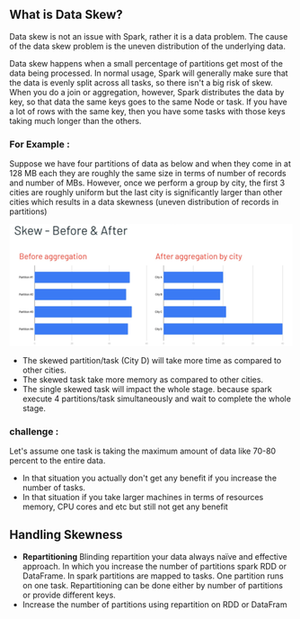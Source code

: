 ## What is Data Skew?
Data skew is not an issue with Spark, rather it is a data problem. The cause of the data skew problem is the uneven distribution of the underlying data.

Data skew happens when a small percentage of partitions get most of the data being processed. In normal usage, Spark will generally make sure that the data is evenly split across all tasks, so there isn't a big risk of skew. When you do a join or aggregation, however, Spark distributes the data by key, so that data the same keys goes to the same Node or task. If you have a lot of rows with the same key, then you have some tasks with those keys taking much longer than the others.

### For Example :
Suppose we have four partitions of data as below and when they come in at 128 MB each they are roughly the same size in terms of number of records and number of MBs. However, once we perform a group by city, the first 3 cities are roughly uniform but the last city is significantly larger than other cities which results in a data skewness (uneven distribution of records in partitions)

![Spark](https://github.com/gurditsingh/blog/blob/gh-pages/_screenshots/spark-data-skew.png?raw=true)

 - The skewed partition/task (City D) will take more time as compared to other cities.
 - The skewed task take more memory as compared to other cities.
 - The single skewed task will impact the whole stage. because spark execute 4 partitions/task simultaneously and wait to complete the whole stage.

### challenge :
Let's assume one task is taking the maximum amount of data like 70-80 percent to the entire data.

 - In that situation you actually don't get any benefit if you increase the number of tasks.
 - In that situation if you take larger machines in terms of resources memory, CPU cores and etc but still not get any benefit

## Handling Skewness

 - **Repartitioning** Blinding repartition your data always naïve and effective approach. In which you increase the number of partitions spark RDD or DataFrame. In spark partitions are mapped to tasks. One partition runs on one task. Repartitioning can be done either by number of partitions or provide different keys.
 - Increase the number of partitions using repartition on RDD or DataFram

<!--stackedit_data:
eyJoaXN0b3J5IjpbLTE3NDYxNTI3NTEsMTk2NzA4OTI4OSwtNT
M5NjgwNDE0LDgzOTgzNDI5MSwxODEwODAzMzU3LDE4NzEzNTQ5
MDQsMTEyOTQzODc4NSwxMTI5NzkwODI2LDE1MzgyMzMzMjQsLT
IwNzAyMzM4NjYsNDAxNzkyOTExLDcxNjUyMDA4OCwtMzY2ODA0
NTAzLC0xNzAwNDI4MzAxLDE1MTI0ODUzMDgsMTI3Njg1NjI2LC
0yMDI3MTk3OTg1LDE0MDE2ODY2NjIsLTExNDAxOTI0OTcsLTUy
MzAyMTc4M119
-->